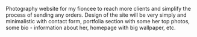 Photography website for my fioncee to reach more clients and simplify the process of sending any orders. 
Design of the site will be very simply and minimalistic with contact form, portfolia section with some her top photos, some bio - information about her, homepage with big wallpaper, etc.
